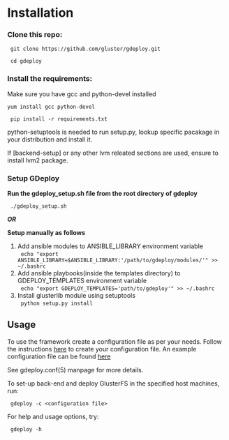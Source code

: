 # Installation

### Clone this repo:

` git clone https://github.com/gluster/gdeploy.git`

` cd gdeploy`

### Install the requirements:

 Make sure you have gcc and python-devel installed

 `yum install gcc python-devel`

` pip install -r requirements.txt`

 python-setuptools is needed to run setup.py, lookup specific pacakage in your
 distribution and install it.

 If [backend-setup] or any other lvm releated sections are used, ensure to
 install lvm2 package.

### Setup GDeploy

**Run the gdeploy_setup.sh file from the root directory of gdeploy**

` ./gdeploy_setup.sh`

***OR***

**Setup manually as follows**

1. Add ansible modules to ANSIBLE_LIBRARY environment variable
<br/>` echo "export ANSIBLE_LIBRARY=$ANSIBLE_LIBRARY:'/path/to/gdeploy/modules/'" >> ~/.bashrc`<br/>
2. Add ansible playbooks(inside the templates directory) to GDEPLOY_TEMPLATES environment variable
<br/>` echo "export GDEPLOY_TEMPLATES='path/to/gdeploy'" >> ~/.bashrc`<br/>
3. Install glusterlib module using setuptools
<br/>` python setup.py install`<br/>


## Usage

To use the framework create a configuration file as per your needs.
Follow the instructions [here](https://github.com/gluster/gdeploy/blob/master/examples/gluster.conf.sample)
to create your configuration file.
An example configuration file can be found [here](//github.com/gluster/gdeploy/tree/master/examples)

See gdeploy.conf(5) manpage for more details.

To set-up back-end and deploy GlusterFS in the specified host machines, run:

` gdeploy -c <configuration file>`

For help and usage options, try:

` gdeploy -h`
